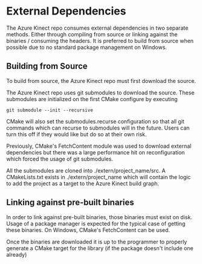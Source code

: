 # External Dependencies

The Azure Kinect repo consumes external dependencies in two separate methods. Either
through compiling from source or linking against the binaries / consuming the
headers. It is preferred to build from source when possible due to no
standard package management on Windows.

## Building from Source

To build from source, the Azure Kinect repo must first download the source.

The Azure Kinect repo uses git submodules to download the source. These submodules are
initialized on the first CMake configure by executing

```shell
git submodule --init --recursive
```

CMake will also set the submodules.recurse configuration so that all git
commands which can recurse to submodules will in the future. Users can turn
this off if they would like but do so at their own risk.

Previously, CMake's FetchContent module was used to download external
dependencies but there was a large performance hit on reconfiguration which
forced the usage of git submodules.

All the submodules are cloned into ./extern/project_name/src. A
CMakeLists.txt exists in ./extern/project_name which will contain the logic
to add the project as a target to the Azure Kinect build graph.

## Linking against pre-built binaries

In order to link against pre-built binaries, those binaries must exist on
disk. Usage of a package manager is expected for the typical case of getting
these binaries. On Windows, CMake's FetchContent can be used.

Once the binaries are downloaded it is up to the programmer to properly
generate a CMake target for the library (if the package doesn't include one
already)
